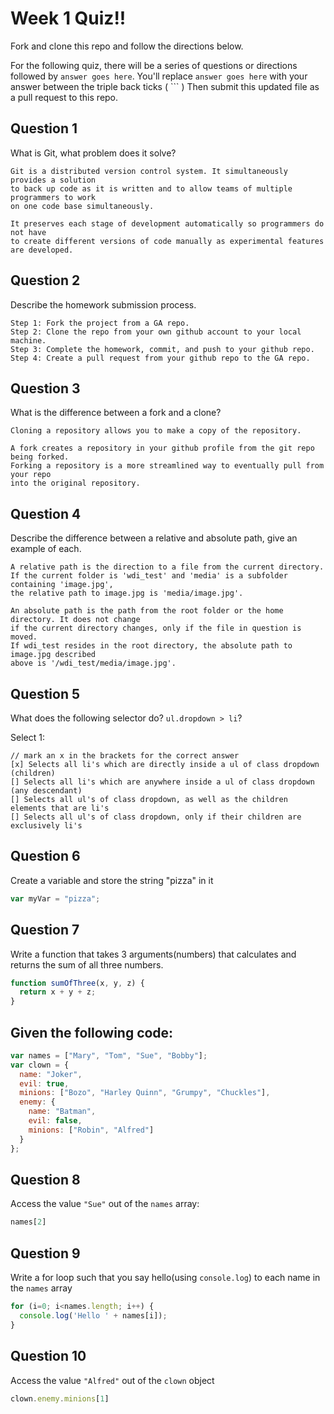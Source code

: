 # Week 1 Quiz!!
Fork and clone this repo and follow the directions below.

For the following quiz, there will be a series of questions or directions followed by `answer goes here`. You'll replace `answer goes here` with your answer between the triple back ticks ( \`\`\` ) Then submit this updated file as a pull request to this repo.

## Question 1

What is Git, what problem does it solve?

```
Git is a distributed version control system. It simultaneously provides a solution
to back up code as it is written and to allow teams of multiple programmers to work
on one code base simultaneously.

It preserves each stage of development automatically so programmers do not have
to create different versions of code manually as experimental features are developed.

```

## Question 2

Describe the homework submission process.

```
Step 1: Fork the project from a GA repo.
Step 2: Clone the repo from your own github account to your local machine.
Step 3: Complete the homework, commit, and push to your github repo.
Step 4: Create a pull request from your github repo to the GA repo.
```

## Question 3

What is the difference between a fork and a clone?

```
Cloning a repository allows you to make a copy of the repository.

A fork creates a repository in your github profile from the git repo being forked.
Forking a repository is a more streamlined way to eventually pull from your repo
into the original repository.
```

## Question 4

Describe the difference between a relative and absolute path, give an example of each.

```
A relative path is the direction to a file from the current directory.
If the current folder is 'wdi_test' and 'media' is a subfolder containing 'image.jpg',
the relative path to image.jpg is 'media/image.jpg'.

An absolute path is the path from the root folder or the home directory. It does not change
if the current directory changes, only if the file in question is moved.
If wdi_test resides in the root directory, the absolute path to image.jpg described
above is '/wdi_test/media/image.jpg'.

```

## Question 5

What does the following selector do?  `ul.dropdown > li`?

Select 1:
```
// mark an x in the brackets for the correct answer
[x] Selects all li's which are directly inside a ul of class dropdown (children)
[] Selects all li's which are anywhere inside a ul of class dropdown (any descendant)
[] Selects all ul's of class dropdown, as well as the children elements that are li's
[] Selects all ul's of class dropdown, only if their children are exclusively li's
```

## Question 6

Create a variable and store the string "pizza" in it

```js
var myVar = "pizza";
```

## Question 7

Write a function that takes 3 arguments(numbers) that calculates and returns the sum of all three numbers.

```js
function sumOfThree(x, y, z) {
  return x + y + z;
}
```

## Given the following code:

```js
var names = ["Mary", "Tom", "Sue", "Bobby"];
var clown = {
  name: "Joker",
  evil: true,
  minions: ["Bozo", "Harley Quinn", "Grumpy", "Chuckles"],
  enemy: {
    name: "Batman",
    evil: false,
    minions: ["Robin", "Alfred"]  
  }
};
```

## Question 8

Access the value `"Sue"` out of the `names` array:

```js
names[2]
```

## Question 9

Write a for loop such that you say hello(using `console.log`) to each name in the `names` array

```js
for (i=0; i<names.length; i++) {
  console.log('Hello ' + names[i]);
}
```

## Question 10

Access the value `"Alfred"` out of the `clown` object

```js
clown.enemy.minions[1]
```
